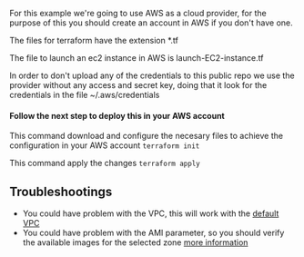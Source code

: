 For this example we're going to use AWS as a cloud provider, for the purpose of this you should create an account in AWS if you don't have one.

The files for terraform have the extension *.tf

The file to launch an ec2 instance in AWS is
launch-EC2-instance.tf

In order to don't upload any of the credentials to this public repo we use the provider without any access and secret key, doing that it look for the credentials in the file ~/.aws/credentials


#### Follow the next step to deploy this in your AWS account

This command download and configure the necesary files to achieve the configuration in your AWS account
`terraform init`

This command apply the changes
`terraform apply`

## Troubleshootings

 - You could have problem with the VPC, this will work with the [default VPC](https://docs.aws.amazon.com/vpc/latest/userguide/default-vpc.html?shortFooter=true#create-default-vpc)
 - You could have problem with the AMI parameter, so you should verify the available images for the selected zone [more information](https://docs.aws.amazon.com/AWSEC2/latest/UserGuide/finding-an-ami.html?shortFooter=true#finding-an-ami-console)

